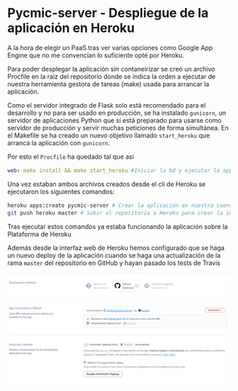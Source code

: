 # Pycmic-server - Despliegue de la aplicación en Heroku

A la hora de elegir un PaaS tras ver varias opciones como Google App Engine que no me convencían lo suficiente opté por Heroku.

Para poder desplegar la aplicación sin contaneirizar se creó un archivo Procfile en la raiz del repositorio donde se indica la orden a ejecutar de nuestra herramienta gestora de tareas (make) usada para arrancar la aplicación.

Como el servidor integrado de Flask solo está recomendado para el desarrollo y no para ser usado en producción, se ha instalado `gunicorn`, un servidor de aplicaciones Python que sí está preparado para usarse como servidor de producción y servir muchas peticiones de forma simultánea. En el Makefile se ha creado un nuevo objetivo llamado `start_heroku` que arranca la aplicación con `gunicorn`.

Por esto el `Procfile` ha quedado tal que así

```yml
web: make install && make start_heroku #Iniciar la bd y ejecutar la app
```



Una vez estaban ambos archivos creados desde el cli de Heroku se ejecutaron los siguientes comandos:
```bash
heroku apps:create pycmic-server # Crear la aplicación en nuestra cuenta de Heroku
git push heroku master # Subir el repositorio a Heroku para crear la imagen de la aplicación
```

Tras ejecutar estos comandos ya estaba funcionando la aplicación sobre la Plataforma de Heroku

Además desde la interfaz web de Heroku hemos configurado que se haga un nuevo deploy de la aplicación cuando se haga una actualización de la rama `master` del repositorio en GitHub y hayan pasado los tests de Travis

![](img/heroku_auto.png)